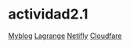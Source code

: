 # actividad2.1
[Myblog](https://miguelcristiano.github.io/myblog/)
[Lagrange](https://miguelcristiano.github.io/Lagrange/)
[Netifly](https://jekyll-klise-mgr.netlify.app/)
[Cloudfare](https://jekyll-theme-chirpy-7lm.pages.dev/)
